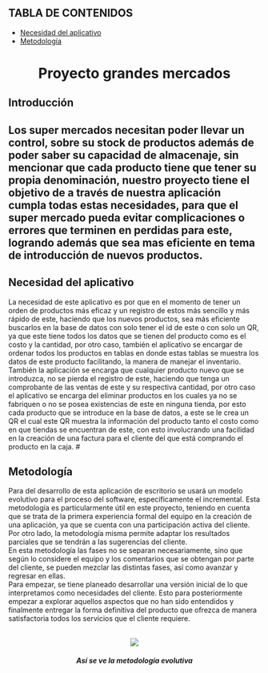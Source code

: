 ## TABLA DE CONTENIDOS
- [Necesidad del aplicativo](#Necesidad-del-aplicativo)
- [Metodología](#Metodología)
<div align="center">
  <h1>Proyecto grandes mercados</h1>
</div>
<h2>Introducción<h2>
<p> Los super mercados necesitan poder llevar un control, sobre su stock de productos además de poder saber su capacidad de almacenaje, sin mencionar que cada producto tiene que tener su propia denominación, nuestro proyecto tiene el objetivo de a través de nuestra aplicación cumpla todas estas necesidades, para que el super mercado pueda evitar complicaciones o errores que terminen en perdidas para este, logrando además que sea mas eficiente en tema de introducción de nuevos productos.<p>
<h2>Necesidad del aplicativo</h2>
<p>La necesidad de este aplicativo es por que en el momento de tener un orden de productos más eficaz y un registro de estos más sencillo y más rápido de este, haciendo que los nuevos productos, sea más eficiente buscarlos en la base de datos con solo tener el id de este o con solo un QR, ya que este tiene todos los datos que se tienen del producto como es el costo y la cantidad, por otro caso, también el aplicativo se encargar de ordenar todos los productos en tablas en donde estas tablas se muestra los datos de este producto facilitando, la manera de manejar el inventario. 
  <br>También la aplicación se encarga  que cualquier producto nuevo que se introduzca, no se pierda el registro de este, haciendo que tenga un comprobante de las ventas de este y su respectiva cantidad, por otro caso el aplicativo se encarga del eliminar productos en los cuales ya no se fabriquen o no se posea existencias de este en ninguna tienda, por esto cada producto que se introduce en la base de datos, a este se le crea un QR el cual este QR muestra la información del producto tanto el costo como en que tiendas se encuentran de este, con esto involucrando una facilidad en la creación de una factura para el cliente del que está comprando el producto en la caja. 
#<h2>Metodología</h2>
<p>Para del desarrollo de esta aplicación de escritorio se usará un modelo evolutivo para el proceso del software, específicamente el incremental. Esta metodología es particularmente útil en este proyecto, teniendo en cuenta que se trata de la primera experiencia formal del equipo en la creación de una aplicación, ya que se cuenta con una participación activa del cliente. Por otro lado, la metodología misma permite adaptar los resultados parciales que se tendrán a las sugerencias del cliente. 
  <br> En esta metodología las fases no se separan necesariamente, sino que según lo considere el equipo y los comentarios que se obtengan por parte del cliente, se pueden mezclar las distintas fases, así como avanzar y regresar en ellas. 
  <br> Para empezar, se tiene planeado desarrollar una versión inicial de lo que interpretamos como necesidades del cliente. Esto para posteriormente empezar a explorar aquellos aspectos que no han sido entendidos y finalmente entregar la forma definitiva del producto que ofrezca de manera satisfactoria todos los servicios que el cliente requiere.</p>
  
<br>
<div align="center"> 
  <img src=http://ingsoftware.weebly.com/uploads/2/3/8/2/23822483/6836777_orig.jpg>
  <h5>Así se ve la metodología evolutiva</h5>
</div>
<br>
